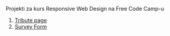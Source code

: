 Projekti za kurs Responsive Web Design na Free Code Camp-u

1. [Tribute page](https://codepen.io/pdja/pen/GPooBy)
2. [Survey Form](https://codepen.io/pdja/pen/ebZWoB)
